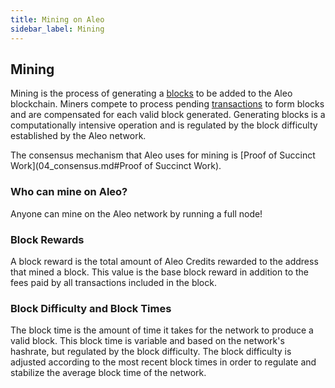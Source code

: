 ```yaml
---
title: Mining on Aleo
sidebar_label: Mining
---
```


## Mining

Mining is the process of generating a [blocks](03_blocks.md) to be added to the Aleo blockchain. Miners compete to process pending [transactions](02_transactions.md) to form blocks and are compensated for each valid block generated. 
Generating blocks is a computationally intensive operation and is regulated by the block difficulty established by the Aleo network. 

The consensus mechanism that Aleo uses for mining is [Proof of Succinct Work](04_consensus.md#Proof of Succinct Work). 

### Who can mine on Aleo?

Anyone can mine on the Aleo network by running a full node! 

### Block Rewards

A block reward is the total amount of Aleo Credits rewarded to the address that mined a block. This value is the base block reward in addition to the fees paid by all transactions included in the block.

### Block Difficulty and Block Times

The block time is the amount of time it takes for the network to produce a valid block. This block time is variable and based on the network's hashrate, but regulated by the block difficulty. 
The block difficulty is adjusted according to the most recent block times in order to regulate and stabilize the average block time of the network.
